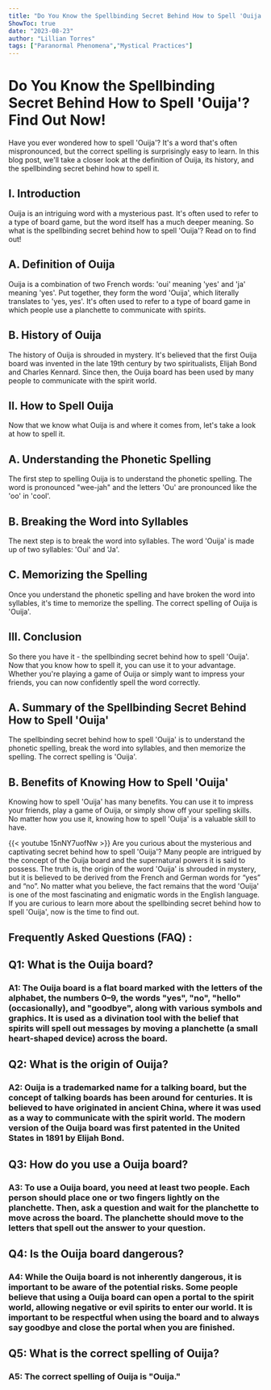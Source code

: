 ```yaml
---
title: "Do You Know the Spellbinding Secret Behind How to Spell 'Ouija'? Find Out Now!"
ShowToc: true 
date: "2023-08-23"
author: "Lillian Torres" 
tags: ["Paranormal Phenomena","Mystical Practices"]
---
```

# Do You Know the Spellbinding Secret Behind How to Spell 'Ouija'? Find Out Now!

Have you ever wondered how to spell 'Ouija'? It's a word that's often mispronounced, but the correct spelling is surprisingly easy to learn. In this blog post, we'll take a closer look at the definition of Ouija, its history, and the spellbinding secret behind how to spell it.

## I. Introduction

Ouija is an intriguing word with a mysterious past. It's often used to refer to a type of board game, but the word itself has a much deeper meaning. So what is the spellbinding secret behind how to spell 'Ouija'? Read on to find out!

## A. Definition of Ouija

Ouija is a combination of two French words: 'oui' meaning 'yes' and 'ja' meaning 'yes'. Put together, they form the word 'Ouija', which literally translates to 'yes, yes'. It's often used to refer to a type of board game in which people use a planchette to communicate with spirits.

## B. History of Ouija

The history of Ouija is shrouded in mystery. It's believed that the first Ouija board was invented in the late 19th century by two spiritualists, Elijah Bond and Charles Kennard. Since then, the Ouija board has been used by many people to communicate with the spirit world.

## II. How to Spell Ouija

Now that we know what Ouija is and where it comes from, let's take a look at how to spell it.

## A. Understanding the Phonetic Spelling

The first step to spelling Ouija is to understand the phonetic spelling. The word is pronounced "wee-jah" and the letters 'Ou' are pronounced like the 'oo' in 'cool'.

## B. Breaking the Word into Syllables

The next step is to break the word into syllables. The word 'Ouija' is made up of two syllables: 'Oui' and 'Ja'.

## C. Memorizing the Spelling

Once you understand the phonetic spelling and have broken the word into syllables, it's time to memorize the spelling. The correct spelling of Ouija is 'Ouija'.

## III. Conclusion

So there you have it - the spellbinding secret behind how to spell 'Ouija'. Now that you know how to spell it, you can use it to your advantage. Whether you're playing a game of Ouija or simply want to impress your friends, you can now confidently spell the word correctly.

## A. Summary of the Spellbinding Secret Behind How to Spell 'Ouija'

The spellbinding secret behind how to spell 'Ouija' is to understand the phonetic spelling, break the word into syllables, and then memorize the spelling. The correct spelling is 'Ouija'.

## B. Benefits of Knowing How to Spell 'Ouija'

Knowing how to spell 'Ouija' has many benefits. You can use it to impress your friends, play a game of Ouija, or simply show off your spelling skills. No matter how you use it, knowing how to spell 'Ouija' is a valuable skill to have.

{{< youtube 15nNY7uofNw >}} 
Are you curious about the mysterious and captivating secret behind how to spell 'Ouija'? Many people are intrigued by the concept of the Ouija board and the supernatural powers it is said to possess. The truth is, the origin of the word 'Ouija' is shrouded in mystery, but it is believed to be derived from the French and German words for “yes” and “no”. No matter what you believe, the fact remains that the word 'Ouija' is one of the most fascinating and enigmatic words in the English language. If you are curious to learn more about the spellbinding secret behind how to spell 'Ouija', now is the time to find out.

## Frequently Asked Questions (FAQ) :
<h2>Q1: What is the Ouija board?</h2>

<h3>A1: The Ouija board is a flat board marked with the letters of the alphabet, the numbers 0–9, the words "yes", "no", "hello" (occasionally), and "goodbye", along with various symbols and graphics. It is used as a divination tool with the belief that spirits will spell out messages by moving a planchette (a small heart-shaped device) across the board.</h3>

<h2>Q2: What is the origin of Ouija?</h2>

<h3>A2: Ouija is a trademarked name for a talking board, but the concept of talking boards has been around for centuries. It is believed to have originated in ancient China, where it was used as a way to communicate with the spirit world. The modern version of the Ouija board was first patented in the United States in 1891 by Elijah Bond.</h3>

<h2>Q3: How do you use a Ouija board?</h2>

<h3>A3: To use a Ouija board, you need at least two people. Each person should place one or two fingers lightly on the planchette. Then, ask a question and wait for the planchette to move across the board. The planchette should move to the letters that spell out the answer to your question.</h3>

<h2>Q4: Is the Ouija board dangerous?</h2>

<h3>A4: While the Ouija board is not inherently dangerous, it is important to be aware of the potential risks. Some people believe that using a Ouija board can open a portal to the spirit world, allowing negative or evil spirits to enter our world. It is important to be respectful when using the board and to always say goodbye and close the portal when you are finished.</h3>

<h2>Q5: What is the correct spelling of Ouija?</h2>

<h3>A5: The correct spelling of Ouija is "Ouija."</h3>





